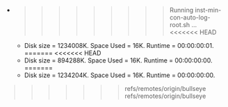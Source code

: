 * >>>>>>>>> Running inst-min-con-auto-log-root.sh ...
<<<<<<< HEAD
  * Disk size = 1234008K. Space Used = 16K. Runtime = 00:00:00:01.
=======
<<<<<<< HEAD
  * Disk size = 894288K. Space Used = 16K. Runtime = 00:00:00:00.
=======
  * Disk size = 1234204K. Space Used = 16K. Runtime = 00:00:00:00.
>>>>>>> refs/remotes/origin/bullseye
>>>>>>> refs/remotes/origin/bullseye
